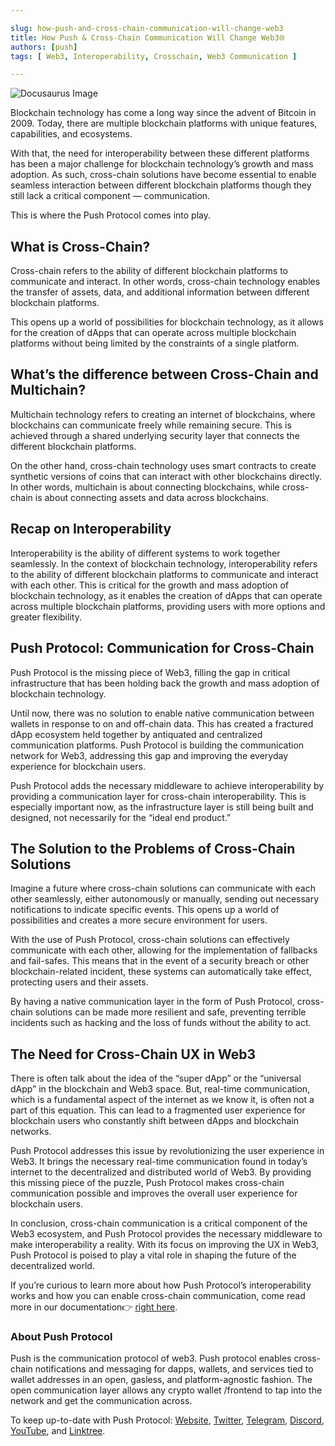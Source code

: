 ```yaml
---

slug: how-push-and-cross-chain-communication-will-change-web3
title: How Push & Cross-Chain Communication Will Change Web3🌐
authors: [push]
tags: [ Web3, Interoperability, Crosschain, Web3 Communication ]

---
```


![Docusaurus Image](./cover-image.webp)
<!--truncate-->

Blockchain technology has come a long way since the advent of Bitcoin in 2009. Today, there are multiple blockchain platforms with unique features, capabilities, and ecosystems.

With that, the need for interoperability between these different platforms has been a major challenge for blockchain technology’s growth and mass adoption. As such, cross-chain solutions have become essential to enable seamless interaction between different blockchain platforms though they still lack a critical component — communication.

This is where the Push Protocol comes into play.

## What is Cross-Chain?
Cross-chain refers to the ability of different blockchain platforms to communicate and interact. In other words, cross-chain technology enables the transfer of assets, data, and additional information between different blockchain platforms.

This opens up a world of possibilities for blockchain technology, as it allows for the creation of dApps that can operate across multiple blockchain platforms without being limited by the constraints of a single platform.

## What’s the difference between Cross-Chain and Multichain?
Multichain technology refers to creating an internet of blockchains, where blockchains can communicate freely while remaining secure. This is achieved through a shared underlying security layer that connects the different blockchain platforms.

On the other hand, cross-chain technology uses smart contracts to create synthetic versions of coins that can interact with other blockchains directly. In other words, multichain is about connecting blockchains, while cross-chain is about connecting assets and data across blockchains.

## Recap on Interoperability
Interoperability is the ability of different systems to work together seamlessly. In the context of blockchain technology, interoperability refers to the ability of different blockchain platforms to communicate and interact with each other. This is critical for the growth and mass adoption of blockchain technology, as it enables the creation of dApps that can operate across multiple blockchain platforms, providing users with more options and greater flexibility.

## Push Protocol: Communication for Cross-Chain
Push Protocol is the missing piece of Web3, filling the gap in critical infrastructure that has been holding back the growth and mass adoption of blockchain technology.

Until now, there was no solution to enable native communication between wallets in response to on and off-chain data. This has created a fractured dApp ecosystem held together by antiquated and centralized communication platforms. Push Protocol is building the communication network for Web3, addressing this gap and improving the everyday experience for blockchain users.

Push Protocol adds the necessary middleware to achieve interoperability by providing a communication layer for cross-chain interoperability. This is especially important now, as the infrastructure layer is still being built and designed, not necessarily for the “ideal end product.”

## The Solution to the Problems of Cross-Chain Solutions
Imagine a future where cross-chain solutions can communicate with each other seamlessly, either autonomously or manually, sending out necessary notifications to indicate specific events. This opens up a world of possibilities and creates a more secure environment for users.

With the use of Push Protocol, cross-chain solutions can effectively communicate with each other, allowing for the implementation of fallbacks and fail-safes. This means that in the event of a security breach or other blockchain-related incident, these systems can automatically take effect, protecting users and their assets.

By having a native communication layer in the form of Push Protocol, cross-chain solutions can be made more resilient and safe, preventing terrible incidents such as hacking and the loss of funds without the ability to act.

## The Need for Cross-Chain UX in Web3
There is often talk about the idea of the “super dApp” or the “universal dApp” in the blockchain and Web3 space. But, real-time communication, which is a fundamental aspect of the internet as we know it, is often not a part of this equation. This can lead to a fragmented user experience for blockchain users who constantly shift between dApps and blockchain networks.

Push Protocol addresses this issue by revolutionizing the user experience in Web3. It brings the necessary real-time communication found in today’s internet to the decentralized and distributed world of Web3. By providing this missing piece of the puzzle, Push Protocol makes cross-chain communication possible and improves the overall user experience for blockchain users.

In conclusion, cross-chain communication is a critical component of the Web3 ecosystem, and Push Protocol provides the necessary middleware to make interoperability a reality. With its focus on improving the UX in Web3, Push Protocol is poised to play a vital role in shaping the future of the decentralized world.

If you’re curious to learn more about how Push Protocol’s interoperability works and how you can enable cross-chain communication, come read more in our documentation👉 [right here](https://docs.push.org/developers/developer-guides/create-your-notif-channel/enabling-channel-on-other-chains).

### About Push Protocol

Push is the communication protocol of web3. Push protocol enables cross-chain notifications and messaging for dapps, wallets, and services tied to wallet addresses in an open, gasless, and platform-agnostic fashion. The open communication layer allows any crypto wallet /frontend to tap into the network and get the communication across.

To keep up-to-date with Push Protocol: [Website](https://push.org/), [Twitter](https://twitter.com/pushprotocol), [Telegram](https://t.me/epnsproject), [Discord](https://discord.gg/pushprotocol), [YouTube](https://www.youtube.com/c/EthereumPushNotificationService), and [Linktree](https://linktr.ee/pushprotocol).